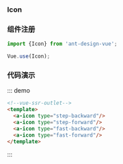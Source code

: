 ### Icon

### 组件注册

```js
import {Icon} from 'ant-design-vue';

Vue.use(Icon);
```

### 代码演示

::: demo

```html
<!--vue-ssr-outlet-->
<template>
  <a-icon type="step-backward"/>
  <a-icon type="step-forward"/>
  <a-icon type="fast-backward"/>
  <a-icon type="fast-forward"/>
</template>
```

:::
